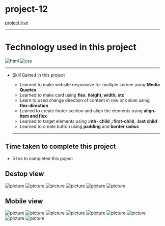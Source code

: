 # project-12 #
[project-live](https://fswd-project12.netlify.app)
   - - - -
 # Technology used in this project #
  ![html](./image/html.svg) ![css](./image/css.svg) 

   - - - - 
* Skill Gained in this project
  * Learned to make website responsive for multiple screen using __Media Queries__
  * Learned to make card  using __flex__, __height, width, etc__ 
  * Learn to used change direction of content in row or colum using 
  __flex-direction__
  *  Leaned to  create footer section and align the elements using __align-item and flex__
   * Learned to target elements using __:nth- child ,:first-child, :last child__
  * Learned to create button using __padding__  and __border radius__
  
   - - - -
 ## Time taken to complete this project ##
 * 5 hrs  to completed this poject
 
 ## Destop view ##
 
 ![picture](./image/destopscreen1.png) 
 ![picture](./image/destopscreen2.png)
  ![picture](./image/destopscreen3.png) 
  ![picture](./image/destopscreen4.png)
  ![picture](./image/destopscreen5.png)
  ![picture](./image/destopscreen6.png)
  

  ## Mobile view ##
  ![picture](./image/mobilescreen1.png)
  ![picture](./image/mobilescreen2.png)
  ![picture](./image/mobilescreen3.png)
  ![picture](./image/mobilescreen4.png)
  ![picture](./image/mobilescreen5.png)
  ![picture](./image/mobilescreen6.png)
  ![picture](./image/mobilescreen7.png)
  ![picture](./image/mobilescreen8.png)
    ![picture](./image/mobilescreen9.png)
     